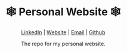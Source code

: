 <div align="center">
    <h1>🕸️ Personal Website 🕸️</h1>
    <p>
        <a href="http://www.LinkedIn.com/in/kevin-barr1988">LinkedIn</a> |
        <a href="http://kjb88.github.io">Website</a> |
        <a href="mailto:kevinbarr.business@gmail.com">Email</a> |
        <a href="https://github.com/KJB88">Github</a>
    </p>
 <p>
   The repo for my personal website.
 </p>
</div>
